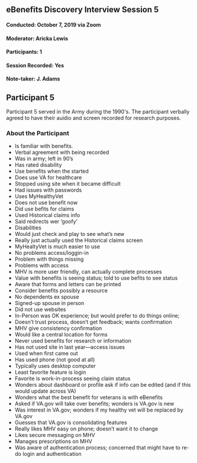## eBenefits Discovery Interview Session 5
#### Conducted: October 7, 2019 via Zoom
#### Moderator: Aricka Lewis
#### Participants: 1
#### Session Recorded: Yes
#### Note-taker: J. Adams
## Participant 5
Participant 5 served in the Army during the 1990's. The participant verbally agreed to have their auidio and screen recorded for research purposes.
### About the Participant
- Is familiar with benefits.
- Verbal agreement with being recorded
- Was in army; left in 90’s
- Has rated disability
- Use benefits when the started
- Does use VA for healthcare
- Stopped using site when it became difficult
- Had issues with passwords
- Uses MyHealthyVet
- Does not use benefit now
- Did use befits for claims
- Used Historical claims info
- Said redirects wer ‘goofy’
- Disabilities
- Would just check and play to see what’s new
- Really just actually used the Historical claims screen
- MyHealtyVet is much easier to use
- No problems access/loggin-in
- Problem with things missing
- Problems with access
- MHV is more user friendly, can actually complete processes
- Value with benefits is seeing status; told to use befits to see status
- Aware that forms and letters can be printed
- Consider benefits possibly a resource
- No dependents ex spouse
- Signed-up spouse in person
- Did not use websites
- In-Person was OK experience; but would prefer to do things online;
- Doesn’t trust process, doesn’t get feedback; wants confirmation
- MHV give consistency confirmation
- Would like a central location for forms
- Never used benefits for research or information
- Has not used site in last year—access issues
- Used when first came out
- Has used phone (not good at all)
- Typically uses desktop computer
- Least favorite feature is login
- Favorite is work-in-process seeing claim status
- Wonders about dashboard or profile ask if info can be edited (and if this would update across VA)
- Wonders what the best benefit for veterans is with eBenefits
- Asked if VA.gov will take over benefits; wonders is VA.gov is new
- Was interest in VA.gov; wonders if my healthy vet will be replaced by VA.gov
- Guesses that VA.gov is consolidating features
- Really likes MHV easy on phone; doesn’t want it to change
- Likes secure messaging on MHV
- Manages prescriptions on MHV
- Was aware of authentication process; concerned that might have to re-do login and authentication
